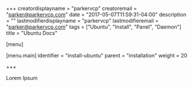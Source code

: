 +++
creatordisplayname = "parkervcp"
creatoremail = "parker@parkervcp.com"
date = "2017-05-07T11:59:31-04:00"
description = ""
lastmodifierdisplayname = "parkervcp"
lastmodifieremail = "parker@parkervcp.com"
tags = ["Ubuntu", "Install", "Panel", "Daemon"]
title = "Ubuntu Docs"

[menu]

  [menu.main]
    identifier = "install-ubuntu"
    parent = "installation"
    weight = 20

+++

Lorem Ipsum
